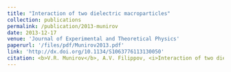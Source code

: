 ```yaml
---
title: "Interaction of two dielectric macroparticles"
collection: publications
permalink: /publication/2013-munirov
date: 2013-12-17
venue: 'Journal of Experimental and Theoretical Physics'
paperurl: '/files/pdf/Munirov2013.pdf'
link: 'http://dx.doi.org/10.1134/S1063776113130050'
citation: <b>V.R. Munirov</b>, A.V. Filippov, <i>Interaction of two dielectric macroparticles</i>,  J. Exp. Theor. Phys., 117 (5), 809-819 (2013)
---
```


